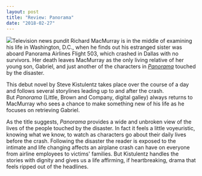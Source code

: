 ```yaml
---
layout: post
title: "Review: Panorama"
date: "2018-02-27"
---
```


![](images/41kNepUCyKL-129x200.jpg)Television news pundit Richard MacMurray is in the middle of examining his life in Washington, D.C., when he finds out his estranged sister was aboard Panorama Airlines Flight 503, which crashed in Dallas with no survivors. Her death leaves MacMurray as the only living relative of her young son, Gabriel, and just another of the characters in _[Panorama](http://amzn.to/2FFm0ed)_ touched by the disaster.

This debut novel by Steve Kistulentz takes place over the course of a day and follows several storylines leading up to and after the crash. But _Panorama_ (Little, Brown and Company, digital galley) always returns to MacMurray who sees a chance to make something new of his life as he focuses on retrieving Gabriel.

As the title suggests, _Panorama_ provides a wide and unbroken view of the lives of the people touched by the disaster. In fact it feels a little voyeuristic, knowing what we know, to watch as characters go about their daily lives before the crash. Following the disaster the reader is exposed to the intimate and life changing affects an airplane crash can have on everyone from airline employees to victims' families. But Kistulentz handles the stories with dignity and gives us a life affirming, if heartbreaking, drama that feels ripped out of the headlines.
